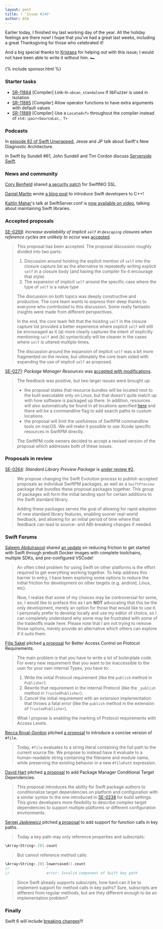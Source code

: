 ```yaml
---
layout: post
title: ! 'Issue #149'
author: btb
---
```


Earlier today, I finished my last working day of the year. All the holiday
feelings are there now! I hope that you've had a great last weeks, including a
great Thanksgiving for those who celebrated it!

And a big special thanks to [Kristaps](https://twitter.com/fassko) for helping
out with this issue; I would not have been able to write it without him. 🏎

<!--excerpt-->

{% include sponsor.html %}

### Starter tasks

- [SR-11884](https://bugs.swift.org/browse/SR-11884) [Compiler] Link-In
`ubsan_standalone` If libFuzzer is used in Isolation
- [SR-11885](https://bugs.swift.org/browse/SR-11885) [Compiler] Allow operator
functions to have extra arguments with default values
- [SR-11889](https://bugs.swift.org/browse/SR-11889) [Compiler] Use a
`Located<T>` throughout the compiler instead of `std::pair<SourceLoc, T>`

### Podcasts

In [episode 82 of Swift Unwrapped](https://spec.fm/podcasts/swift-unwrapped/313353),
Jesse and JP talk about Swift's New Diagnostic Architecture.

In Swift by Sundell #61, John Sundell and Tim Cordon discuss [Serverside Swift](https://swiftbysundell.com/podcast/61/).

### News and community

[Cory Benfield](https://twitter.com/Lukasaoz) shared [a security patch](https://forums.swift.org/t/cve-2019-8849-swiftnio-ssl-executable-stack/31100)
for SwiftNIO SSL.

[Daniel Martin](https://twitter.com/dmartincy) wrote [a blog post](https://pspdfkit.com/blog/2019/intro-cpp-swift-developers/)
to introduce Swift developers to C++!

[Kaitlin Mahar](https://twitter.com/k__mahar)'s talk at SwiftServer.conf is
[now available on video](https://www.youtube.com/watch?v=9-fdbG9jNt4), talking
about maintaining Swift libraries.

### Accepted proposals

[SE-0269](https://github.com/apple/swift-evolution/blob/master/proposals/0269-implicit-self-explicit-capture.md): *Increase availability of implicit `self` in `@escaping` closures when reference cycles are unlikely to occur* was [accepted](https://forums.swift.org/t/se-0269-increase-availability-of-implicit-self-in-escaping-closures-when-reference-cycles-are-unlikely-to-occur/30376/70).

> This proposal has been accepted. The proposal discussion roughly divided into
two parts:
>
> 1. Discussion around hoisting the explicit mention of `self` into the closure
capture list as the alternative to repeatedly writing explicit `self` in a
closure body (and having the compiler fix-it encourage that style)
> 2. The expansion of implicit `self` around the specific case where the type of
`self` is a value type
>
> The discussion on both topics was deeply constructive and productive. The
core team wants to express their deep thanks to everyone who contributed to
this discussion. Some really fantastic insights were made from different
perspectives.
>
> In the end, the core team felt that the hoisting `self` in the closure
capture list provided a better experience where explicit `self` will still be
encouraged as it (a) more clearly captures the intent of explicitly mentioning
`self` and (b) syntactically will be cleaner in the cases where `self` is
uttered multiple times.
>
> The discussion around the expansion of implicit `self` was a bit more
fragmented on the review, but ultimately the core team sided with expanding the
use of implicit `self` as proposed.

[SE-0271](https://github.com/apple/swift-evolution/blob/master/proposals/0271-package-manager-resources.md): *Package Manager Resources* was [accepted with modifications](https://forums.swift.org/t/accepted-with-modifications-se-0271-package-manager-resources/31021).

> The feedback was positive, but two larger issues were brought up:
>
> - the proposal states that resource bundles will be located next to the built
executable only on Linux, but that doesn't quite match up with how software is
packaged up there. In addition, resources will also automatically be found in
all locations specified [here](https://github.com/apple/swift-corelibs-foundation/blob/master/Docs/FHS%20Bundles.md)
and there will be a commandline flag to add search paths to custom locations.
> - the proposal will limit the usefulness of SwiftPM commandline tools on
macOS. We will make it possible to use Xcode specific resources in SwiftPM
directly.
>
> The SwiftPM code owners decided to accept a revised version of the proposal
which addresses both of these issues.

### Proposals in review

[SE-0264](https://github.com/apple/swift-evolution/blob/master/proposals/0264-stdlib-preview-package.md): *Standard Library Preview Package* is [under review #2](https://forums.swift.org/t/se-0264-review-2-standard-library-preview-package/31288).

> We propose changing the Swift Evolution process to publish accepted proposals
as individual SwiftPM packages, as well as a `SwiftPreview` package that bundles
these proposal packages together. This group of packages will form the initial
landing spot for certain additions to the Swift standard library.
>
> Adding these packages serves the goal of allowing for rapid adoption of new
standard library features, enabling sooner real-world feedback, and allowing
for an initial period of time where that feedback can lead to source- and
ABI-breaking changes if needed.

### Swift Forums

[Saleem Abdulrasool](https://twitter.com/compnerd) shared [an update](https://forums.swift.org/t/reducing-friction-for-development-prebuilt-vscode-images/31109)
on reducing friction to get started with Swift through prebuilt Docker images
with complete toolchains, multiple SDKs, and pre-configured VSCode!

> An often cited problem for using Swift on other platforms is the effort
required to get everything working together. To help address this barrier to
entry, I have been exploring some options to reduce the initial friction for
development on other targets (e.g. android, Linux, etc).
>
> Now, I realize that some of my choices may be controversial for some, so, I
would like to preface this as I am **NOT** advocating that this be the only
development, merely an option for those that would like to use it. I personally
prefer to develop locally and use my editor of choice, so I can completely
understand why some may be frustrated with some of the tradeoffs made here.
Please note that I am not trying to remove those options, merely provide an
alternative which others can explore if it suits them.

[Filip Sakel](https://forums.swift.org/u/filip-sakel/summary) pitched [a proposal](https://forums.swift.org/t/better-access-control-on-protocol-requirements/31237)
for Better Access Control on Protocol Requirements.

> The main problem is that you have to write a lot of boilerplate code. For
every new requirement that you want to be inaccessible to the user for your own
internal Types, you have to:
>
> 1. Write the initial Protocol requirement (like the `publish` method in
`Publisher`).
> 2. Rewrite that requirement in the internal Protocol (like the `_publish`
method in `TrustedPublisher`).
> 3. Cancel the initial requirement with an extension implementation that throws
a fatal error (like the `publish` method in the extension of
`TrustedPublisher`).
>
> What I propose is enabling the marking of Protocol requirements with Access
Levels.

[Becca Royal-Gordon](https://twitter.com/beccadax) pitched [a proposal](https://forums.swift.org/t/concise-magic-file-names/31297)
to introduce a concise version of `#file`.

> Today, `#file` evaluates to a string literal containing the full path to the
current source file. We propose to instead have it evaluate to a human-readable
string containing the filename and module name, while preserving the existing
behavior in a new `#filePath` expression.

[David Hart](https://twitter.com/dhartbit) pitched [a proposal](https://forums.swift.org/t/package-manager-conditional-target-dependencies/31306)
to add Package Manager Conditional Target Dependencies.

> This proposal introduces the ability for Swift package authors to
conditionalize target dependencies on platform and configuration with a similar
syntax to the one introduced in 
[SE-0238](0238-package-manager-build-settings.md) for build settings. This gives
developers more flexibility to describe complex target dependencies to support
multiple platforms or different configuration environments.

[Sergej Jaskiewicz](https://twitter.com/broadway_lamb) pitched [a proposal](https://forums.swift.org/t/function-calls-in-key-paths/31307)
to add support for function calls in key paths.

> Today a key path may only reference properties and subscripts:

```swift
\Array<String>.[0].count
```

> But cannot reference method calls:

```swift
\Array<String>.[0].lowercased().count
//                 ^
//                 error: Invalid component of Swift key path
```

> Since Swift already supports subscripts, how hard can it be to implement
support for method calls in key paths? Sure, subscripts are different from
regular methods, but are they different enough to be an implementation problem?

### Finally

Swift 6 will include [breaking changes](https://twitter.com/jckarter/status/1197581728665092096)!!!
